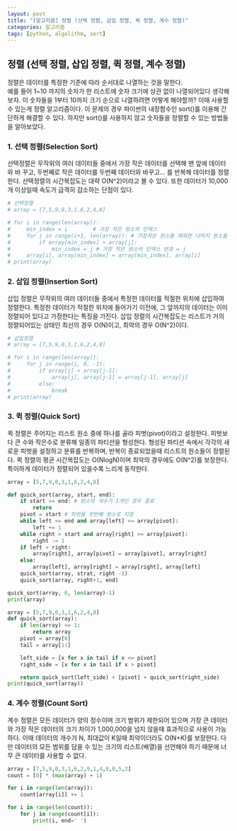 ```yaml
---
layout: post
title: "[알고리즘] 정렬 (선택 정렬, 삽입 정렬, 퀵 정렬, 계수 정렬)"
categories: 알고리즘
tags: [python, algolithm, sort]
---
```


## 정렬 (선택 정렬, 삽입 정렬, 퀵 정렬, 계수 정렬)

정렬은 데이터를 특정한 기준에 따라 순서대로 나열하는 것을 말한다.   
예를 들어 1~10 까지의 숫자가 한 리스트에 숫자 크기에 상관 없이 나열되어있다 생각해보자.
이 숫자들을 1부터 10까지 크기 순으로 나열하려면 어떻게 해야할까? 이때 사용할 수 있는게 정렬 알고리즘이다. 이 문제의 경우 파이썬의 내장함수인 sort()를 이용해 간단하게 해결할 수 있다. 하지만 sort()를 사용하지 않고 숫자들을 정렬할 수 있는 방법들을 알아보았다.

### 1. 선택 정렬(Selection Sort) 

선택정렬은 무작위의 여러 데이터들 중에서 가장 작은 데이터를 선택해 맨 앞에 데이터와 바
꾸고, 두번째로 작은 데이터를 두번째 데이터와 바꾸고... 를 반복해 데이터를 정렬한다.
선택정렬의 시간복잡도는 대략 O(N^2)이라고 볼 수 있다. 또한 데이터가 10,000개 이상일때 속도가 급격히 감소하는 단점이 있다.

~~~python
# 선택정렬
# array = [7,5,9,0,3,1,6,2,4,8]

# for i in range(len(array)):
#     min_index = i        # 가장 작은 원소의 인덱스
#     for j in range(i+1, len(array)): # 가장작은 원소를 제외한 나머지 원소들 중에서
#         if array[min_index] > array[j]:
#             min_index = j # 가장 작은 원소의 인덱스 번호 = j
#     array[i], array[min_index] = array[min_index], array[i]
# print(array)
~~~

### 2. 삽입 정렬(Insertion Sort) 

삽입 정렬은 무작위의 여러 데이터들 중에서 특정한 데이터를 적절한 위치에 삽입하여 정렬한다. 특정한 데이터가 적절한 위치에 들어가기 이전에, 그 앞까지의 데이터는 이미 정렬되어 있다고 가정한다는 특징을 가진다. 삽입 정렬의 시간복잡도는 리스트가 거의 정렬되어있는 상태인 최선의 경우 O(N)이고, 최악의 경우 O(N^2)이다.

~~~python
# 삽입정렬
# array = [7,5,9,0,3,1,6,2,4,8]

# for i in range(len(array)):
#     for j in range(i, 0, -1):
#         if array[j] < array[j-1]:
#             array[j], array[j-1] = array[j-1], array[j]
#         else:
#             break
# print(array)
~~~

### 3. 퀵 정렬(Quick Sort) 

퀵 정렬은 주어지는 리스트 원소 중에 하나를 골라 피벗(pivot)이라고 설정한다. 피벗보다 큰 수와 작은수로 분류해 일종의 파티션을 형성한다. 형성된 파티션 속에서 각각의 새로운 피벗을 설정하고 분류를 반복하며, 반복이 종료되었을때 리스트의 원소들이 정렬된다.
 퀵 정렬의 평균 시간복잡도는 O(NlogN)이며 최악의 경우에도 O(N^2)를 보장한다. 특이하게 데이터가 정렬되어 있을수록 느리게 동작한다.

~~~python
array = [5,7,9,0,3,1,6,2,4,8]

def quick_sort(array, start, end):
    if start >= end: # 원소의 개수가 1개인 경우 종료
        return
    pivot = start # 피벗을 첫번째 원소로 지정
    while left <= end and array[left] <= array[pivot]:
        left += 1
    while right > start and array[right] >= array[pivot]:
        right -= 1
    if left > right:
        array[right], array[pivot] = array[pivot], array[right]
    else:
        array[left], array[right] = array[right], array[left]
    quick_sort(array, strat, right -1)
    quick_sort(array, right+1, end)

quick_sort(array, 0, len(array)-1)
print(array)
~~~

~~~python
array = [5,7,9,0,3,1,6,2,4,8]
def quick_sort(array):
    if len(array) <= 1:
        return array
    pivot = array[0]
    tail = array[1:]

    left_side = [x for x in tail if x <= pivot]
    right_side = [x for x in tail if x > pivot]

    return quick_sort(left_side) + [pivot] + quick_sort(right_side)
print(quick_sort(array))
~~~

### 4. 계수 정렬(Count Sort) 

계수 정렬은 모든 데이터가 양의 정수이며 크기 범위가 제한되어 있으며 가장 큰 데이터와 가장 작은 데이터의 크기 차이가 1,000,000을 넘지 않을때 효과적으로 사용이 가능하다.
이때 데이터의 개수가 N, 최대값이 K일때 최악이더라도 O(N+K)를 보장한다. 다만 데이터의 모든 범위를 담을 수 있는 크기의 리스트(배열)을 선언해야 하기 때문에 너무 큰 데이터를 사용할 수 없다.

~~~python
array = [7,5,9,0,3,1,6,2,9,1,4,8,0,5,2]
count = [0] * (max(array) + 1)

for i in range(len(array)):
    count[array[i]] += 1

for i in range(len(count)):
    for j in range(count[i]):
        print(i, end=' ')

~~~